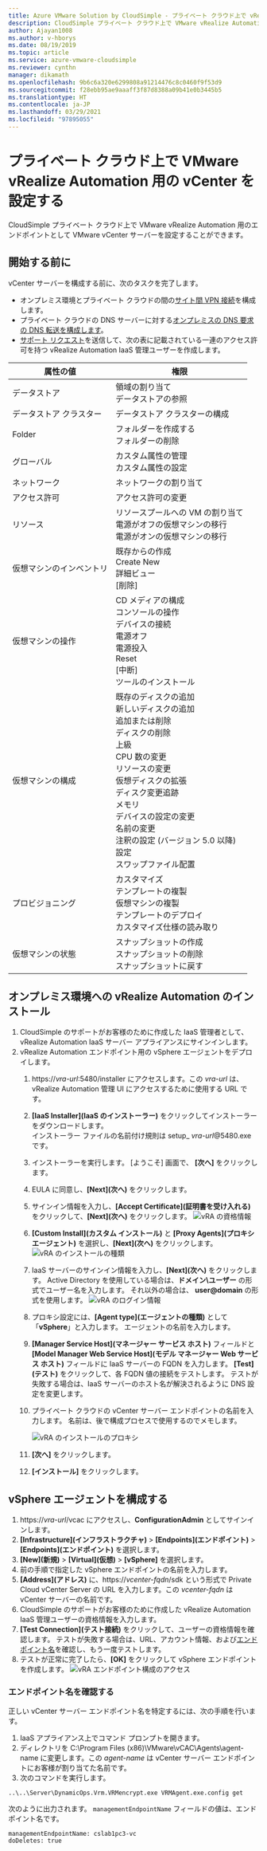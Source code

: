 ```yaml
---
title: Azure VMware Solution by CloudSimple - プライベート クラウド上で vRealize Automation 用の vCenter を設定する
description: CloudSimple プライベート クラウド上で VMware vRealize Automation 用のエンドポイントとして VMware vCenter サーバーを設定する方法について説明します。
author: Ajayan1008
ms.author: v-hborys
ms.date: 08/19/2019
ms.topic: article
ms.service: azure-vmware-cloudsimple
ms.reviewer: cynthn
manager: dikamath
ms.openlocfilehash: 9b6c6a320e6299808a91214476c8c0460f9f53d9
ms.sourcegitcommit: f28ebb95ae9aaaff3f87d8388a09b41e0b3445b5
ms.translationtype: HT
ms.contentlocale: ja-JP
ms.lasthandoff: 03/29/2021
ms.locfileid: "97895055"
---
```

# <a name="set-up-vcenter-on-your-private-cloud-for-vmware-vrealize-automation"></a>プライベート クラウド上で VMware vRealize Automation 用の vCenter を設定する

CloudSimple プライベート クラウド上で VMware vRealize Automation 用のエンドポイントとして VMware vCenter サーバーを設定することができます。

## <a name="before-you-begin"></a>開始する前に

vCenter サーバーを構成する前に、次のタスクを完了します。

* オンプレミス環境とプライベート クラウドの間の[サイト間 VPN 接続](vpn-gateway.md#set-up-a-site-to-site-vpn-gateway)を構成します。
* プライベート クラウドの DNS サーバーに対する[オンプレミスの DNS 要求の DNS 転送を構成します](on-premises-dns-setup.md)。
* [サポート リクエスト](https://portal.azure.com/#blade/Microsoft_Azure_Support/HelpAndSupportBlade/newsupportrequest)を送信して、次の表に記載されている一連のアクセス許可を持つ vRealize Automation IaaS 管理ユーザーを作成します。

| 属性の値 | 権限 |
------------ | ------------- |  
| データストア |  領域の割り当て <br> データストアの参照 |
| データストア クラスター | データストア クラスターの構成 |
| Folder | フォルダーを作成する <br>フォルダーの削除 |
| グローバル |  カスタム属性の管理<br>カスタム属性の設定 |
| ネットワーク | ネットワークの割り当て |
| アクセス許可 | アクセス許可の変更 |
| リソース | リソースプールへの VM の割り当て<br>電源がオフの仮想マシンの移行<br>電源がオンの仮想マシンの移行 |
| 仮想マシンのインベントリ |  既存からの作成<br>Create New<br>詳細ビュー<br>[削除] | 
| 仮想マシンの操作 |  CD メディアの構成<br>コンソールの操作<br>デバイスの接続<br>電源オフ<br>電源投入<br>Reset<br>[中断]<br>ツールのインストール | 
| 仮想マシンの構成 |  既存のディスクの追加<br>新しいディスクの追加<br>追加または削除<br>ディスクの削除<br>上級<br>CPU 数の変更<br>リソースの変更<br>仮想ディスクの拡張<br>ディスク変更追跡<br>メモリ<br>デバイスの設定の変更<br>名前の変更<br>注釈の設定 (バージョン 5.0 以降)<br>設定<br>スワップファイル配置 |
| プロビジョニング |  カスタマイズ<br>テンプレートの複製<br>仮想マシンの複製<br>テンプレートのデプロイ<br>カスタマイズ仕様の読み取り |
| 仮想マシンの状態 | スナップショットの作成<br>スナップショットの削除<br>スナップショットに戻す |

## <a name="install-vrealize-automation-in-your-on-premises-environment"></a>オンプレミス環境への vRealize Automation のインストール

1. CloudSimple のサポートがお客様のために作成した IaaS 管理者として、vRealize Automation IaaS サーバー アプライアンスにサインインします。
2. vRealize Automation エンドポイント用の vSphere エージェントをデプロイします。
    1. https://*vra-url*:5480/installer にアクセスします。この *vra-url* は、vRealize Automation 管理 UI にアクセスするために使用する URL です。
    2. **[IaaS Installer]\(IaaS のインストーラー\)** をクリックしてインストーラーをダウンロードします。<br>
    インストーラー ファイルの名前付け規則は setup_ *vra-url*@5480.exe です。
    3. インストーラーを実行します。 [ようこそ] 画面で、 **[次へ]** をクリックします。
    4. EULA に同意し、**[Next]\(次へ\)** をクリックします。
    5. サインイン情報を入力し、**[Accept Certificate]\(証明書を受け入れる\)** をクリックして、**[Next]\(次へ\)** をクリックします。
    ![vRA の資格情報](media/configure-vra-endpoint-login.png)
    6. **[Custom Install]\(カスタム インストール\)** と **[Proxy Agents]\(プロキシ エージェント\)** を選択し、**[Next]\(次へ\)** をクリックします。
    ![vRA のインストールの種類](media/configure-vra-endpoint-install-type.png)
    7. IaaS サーバーのサインイン情報を入力し、**[Next]\(次へ\)** をクリックします。 Active Directory を使用している場合は、**ドメイン\ユーザー** の形式でユーザー名を入力します。 それ以外の場合は、 **user@domain** の形式を使用します。
    ![vRA のログイン情報](media/configure-vra-endpoint-account.png)
    8. プロキシ設定には、**[Agent type]\(エージェントの種類\)** として「**vSphere**」と入力します。 エージェントの名前を入力します。
    9. **[Manager Service Host]\(マネージャー サービス ホスト\)** フィールドと **[Model Manager Web Service Host]\(モデル マネージャー Web サービス ホスト\)** フィールドに IaaS サーバーの FQDN を入力します。 **[Test]\(テスト\)** をクリックして、各 FQDN 値の接続をテストします。 テストが失敗する場合は、IaaS サーバーのホスト名が解決されるように DNS 設定を変更します。
    10. プライベート クラウドの vCenter サーバー エンドポイントの名前を入力します。 名前は、後で構成プロセスで使用するのでメモします。

        ![vRA のインストールのプロキシ](media/configure-vra-endpoint-proxy.png)

    11. **[次へ]** をクリックします。
    12. **[インストール]** をクリックします。

## <a name="configure-the-vsphere-agent"></a>vSphere エージェントを構成する

1. https://*vra-url*/vcac にアクセスし、**ConfigurationAdmin** としてサインインします。
2. **[Infrastructure]\(インフラストラクチャ\)**  >  **[Endpoints]\(エンドポイント\)**  >  **[Endpoints]\(エンドポイント\)** を選択します。
3. **[New]\(新規\)**  >  **[Virtual]\(仮想\)**  >  **[vSphere]** を選択します。
4. 前の手順で指定した vSphere エンドポイントの名前を入力します。
5. **[Address]\(アドレス\)** に、https://*vcenter-fqdn*/sdk という形式で Private Cloud vCenter Server の URL を入力します。この *vcenter-fqdn* は vCenter サーバーの名前です。
6. CloudSimple のサポートがお客様のために作成した vRealize Automation IaaS 管理ユーザーの資格情報を入力します。
7. **[Test Connection]\(テスト接続\)** をクリックして、ユーザーの資格情報を確認します。 テストが失敗する場合は、URL、アカウント情報、および[エンドポイント名](#verify-the-endpoint-name)を確認し、もう一度テストします。
8. テストが正常に完了したら、**[OK]** をクリックして vSphere エンドポイントを作成します。
    ![vRA エンドポイント構成のアクセス](media/configure-vra-endpoint-vra-edit.png)

### <a name="verify-the-endpoint-name"></a>エンドポイント名を確認する

正しい vCenter サーバー エンドポイント名を特定するには、次の手順を行います。

1. IaaS アプライアンス上でコマンド プロンプトを開きます。
2. ディレクトリを C:\Program Files (x86)\VMware\vCAC\Agents\agent-name に変更します。この *agent-name* は vCenter サーバー エンドポイントにお客様が割り当てた名前です。
3. 次のコマンドを実行します。

```
..\..\Server\DynamicOps.Vrm.VRMencrypt.exe VRMAgent.exe.config get
```

次のように出力されます。 `managementEndpointName` フィールドの値は、エンドポイント名です。

```
managementEndpointName: cslab1pc3-vc
doDeletes: true
```
